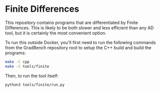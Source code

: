 # Finite Differences

This repository contains programs that are differentiated by Finite
Differences. This is likely to be both slower and less efficient than
any AD tool, but it is certainly the most convenient option.

To run this outside Docker, you'll first need to run the following
commands from the GradBench repository root to setup the C++ build and
build the programs:

```sh
make -C cpp
make -C tools/finite
```

Then, to run the tool itself:

```sh
python3 tools/finite/run.py
```

